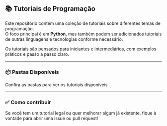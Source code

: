 ## 📚 Tutoriais de Programação

Este repositório contém uma coleção de tutoriais sobre diferentes temas de programação.  
O foco principal é em **Python**, mas também podem ser adicionados tutoriais de outras linguagens e tecnologias conforme necessário.

Os tutoriais são pensados para iniciantes e intermediários, com exemplos práticos e passo a passo claro.

--- 
### 📦 Pastas Disponíveis

Confira as pastas para ver os tutoriais disponíveis 

--- 

### ✅ Como contribuir

Se você tem um tutorial legal ou quer melhorar algum já existente, fique à vontade para abrir uma issue ou pull request!





